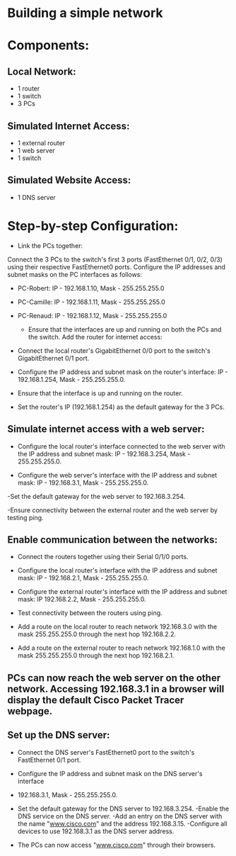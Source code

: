 # Building a simple network


# Components:

## Local Network:

- 1 router
- 1 switch
- 3 PCs

## Simulated Internet Access:

- 1 external router
- 1 web server
- 1 switch

## Simulated Website Access:

- 1 DNS server



# Step-by-step Configuration:

- Link the PCs together:

Connect the 3 PCs to the switch's first 3 ports (FastEthernet 0/1, 0/2, 0/3)
using their respective FastEthernet0 ports.
Configure the IP addresses and subnet masks on the PC interfaces as follows:


- PC-Robert: IP - 192.168.1.10, Mask - 255.255.255.0

- PC-Camille: IP - 192.168.1.11, Mask - 255.255.255.0

- PC-Renaud: IP - 192.168.1.12, Mask - 255.255.255.0

  - Ensure that the interfaces are up and running on both the PCs and the switch.
  Add the router for internet access:

- Connect the local router's GigabitEthernet 0/0 port to the switch's GigabitEthernet 0/1 port.

- Configure the IP address and subnet mask on the router's interface: IP - 192.168.1.254, Mask - 255.255.255.0.

- Ensure that the interface is up and running on the router.

- Set the router's IP (192.168.1.254) as the default gateway for the 3 PCs.


## Simulate internet access with a web server:

- Configure the local router's interface connected to the web server with the IP address and subnet mask: IP - 192.168.3.254, Mask - 255.255.255.0.

- Configure the web server's interface with the IP address and subnet mask: IP - 192.168.3.1, Mask - 255.255.255.0.

-Set the default gateway for the web server to 192.168.3.254.

-Ensure connectivity between the external router and the web server by testing ping.


## Enable communication between the networks:

- Connect the routers together using their Serial 0/1/0 ports.

- Configure the local router's interface with the IP address and subnet mask: IP - 192.168.2.1, Mask - 255.255.255.0.

- Configure the external router's interface with the IP address and subnet mask: IP 192.168.2.2, Mask - 255.255.255.0.

- Test connectivity between the routers using ping.

- Add a route on the local router to reach network 192.168.3.0 with the mask 255.255.255.0 through the next hop 192.168.2.2.

- Add a route on the external router to reach network 192.168.1.0 with the mask 255.255.255.0 through the next hop 192.168.2.1.

## PCs can now reach the web server on the other network. Accessing 192.168.3.1 in a browser will display the default Cisco Packet Tracer webpage.

## Set up the DNS server:

- Connect the DNS server's FastEthernet0 port to the switch's FastEthernet 0/1 port.

- Configure the IP address and subnet mask on the DNS server's interface

- 192.168.3.1, Mask - 255.255.255.0.


- Set the default gateway for the DNS server to 192.168.3.254.
-Enable the DNS service on the DNS server.
-Add an entry on the DNS server with the name "www.cisco.com" and the address 192.168.3.15.
-Configure all devices to use 192.168.3.1 as the DNS server address.
- The PCs can now access "www.cisco.com" through their browsers.
